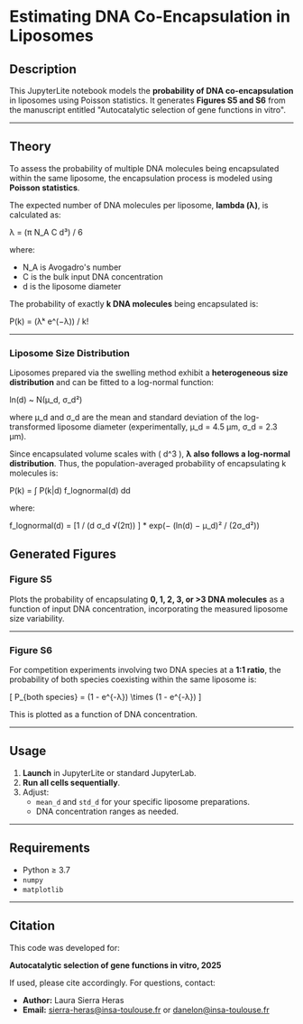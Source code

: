 # Estimating DNA Co-Encapsulation in Liposomes

## Description

This JupyterLite notebook models the **probability of DNA co-encapsulation** in liposomes using Poisson statistics. It generates **Figures S5 and S6** from the manuscript entitled "Autocatalytic selection of gene functions in vitro".

---

## Theory

To assess the probability of multiple DNA molecules being encapsulated within the same liposome, the encapsulation process is modeled using **Poisson statistics**.

The expected number of DNA molecules per liposome, **lambda (λ)**, is calculated as:

λ = (π N_A C d³) / 6

where:
- N_A is Avogadro's number
- C is the bulk input DNA concentration
- d is the liposome diameter

The probability of exactly **k DNA molecules** being encapsulated is:

P(k) = (λᵏ e^(−λ)) / k!

---

### Liposome Size Distribution

Liposomes prepared via the swelling method exhibit a **heterogeneous size distribution** and can be fitted to a log-normal function:

ln(d) ~ N(μ_d, σ_d²)

where μ_d and σ_d are the mean and standard deviation of the log-transformed liposome diameter (experimentally, μ_d = 4.5 µm, σ_d = 2.3 µm).

Since encapsulated volume scales with \( d^3 \), **λ also follows a log-normal distribution**. Thus, the population-averaged probability of encapsulating k molecules is:

P(k) = ∫ P(k|d) f_lognormal(d) dd

where:

f_lognormal(d) = [1 / (d σ_d √(2π)) ] * exp(− (ln(d) − μ_d)² / (2σ_d²))



## Generated Figures

### **Figure S5**

Plots the probability of encapsulating **0, 1, 2, 3, or >3 DNA molecules** as a function of input DNA concentration, incorporating the measured liposome size variability.

---

### **Figure S6**

For competition experiments involving two DNA species at a **1:1 ratio**, the probability of both species coexisting within the same liposome is:

\[
P_{both species} = (1 - e^{-λ}) \times (1 - e^{-λ})
\]

This is plotted as a function of DNA concentration.

---

## Usage

1. **Launch** in JupyterLite or standard JupyterLab.
2. **Run all cells sequentially**.
3. Adjust:
   - `mean_d` and `std_d` for your specific liposome preparations.
   - DNA concentration ranges as needed.

---

## Requirements

- Python ≥ 3.7
- `numpy`
- `matplotlib`

---

## Citation

This code was developed for:

**Autocatalytic selection of gene functions in vitro, 2025**

If used, please cite accordingly. For questions, contact:

- **Author:** Laura Sierra Heras
- **Email:** sierra-heras@insa-toulouse.fr or danelon@insa-toulouse.fr
